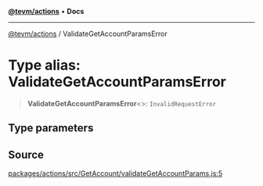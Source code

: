 [**@tevm/actions**](../README.md) • **Docs**

***

[@tevm/actions](../globals.md) / ValidateGetAccountParamsError

# Type alias: ValidateGetAccountParamsError

> **ValidateGetAccountParamsError**\<\>: `InvalidRequestError`

## Type parameters

## Source

[packages/actions/src/GetAccount/validateGetAccountParams.js:5](https://github.com/evmts/tevm-monorepo/blob/main/packages/actions/src/GetAccount/validateGetAccountParams.js#L5)
